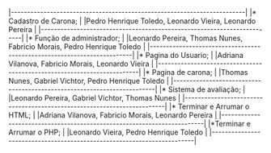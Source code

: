 |------------------------------------------------------------------------|
|* Cadastro de Carona;                                                   |
|Pedro Henrique Toledo, Leonardo Vieira, Leonardo Pereira                |
|------------------------------------------------------------------------|
|* Função de administrador;                                              |
|Leonardo Pereira, Thomas Nunes, Fabricio Morais, Pedro Henrique Toledo  |
|------------------------------------------------------------------------|
|* Pagina do Usuario;                                                    |
|Adriana Vilanova, Fabricio Morais, Leonardo Vieira                      |
|------------------------------------------------------------------------|
|* Pagina de carona;                                                     |
|Thomas Nunes, Gabriel Vichtor, Pedro Henrique Toledo                    |
|------------------------------------------------------------------------|
|* Sistema de avaliação;                                                 |
|Leonardo Pereira, Gabriel Vichtor, Thomas Nunes                         |
|------------------------------------------------------------------------|
|* Terminar e Arrumar o HTML;                                            |
|Adriana Vilanova, Fabricio Morais, Leonardo Pereira                     |
|------------------------------------------------------------------------|
|*Terminar e Arrumar o PHP;                                              |
|Leonardo Vieira, Pedro Henrique Toledo                                  |
|------------------------------------------------------------------------|
